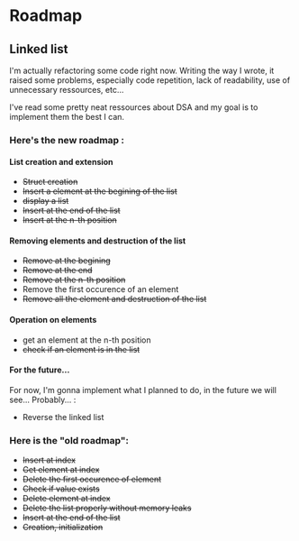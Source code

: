 # Roadmap
## Linked list 

I'm actually refactoring some code right now. Writing the way I wrote, it raised some problems, especially code repetition, lack of readability, use of unnecessary ressources, etc... 

I've read some pretty neat ressources about DSA and my goal is to implement them the best I can. 

### Here's the new roadmap : 
#### List creation and extension
* ~~Struct creation~~
* ~~Insert a element at the begining of the list~~
* ~~display a list~~
* ~~Insert at the end of the list~~
* ~~Insert at the n-th position~~

#### Removing elements and destruction of the list
* ~~Remove at the begining~~
* ~~Remove at the end~~
* ~~Remove at the n-th position~~ 
* Remove the first occurence of an element
* ~~Remove all the element and destruction of the list~~

#### Operation on elements
* get an element at the n-th position
* ~~check if an element is in the list~~


#### For the future...
For now, I'm gonna implement what I planned to do, in the future we will see...
Probably... :
* Reverse the linked list

### Here is the "old roadmap":

* ~~Insert at index~~
* ~~Get element at index~~
* ~~Delete the first occurence of element~~
* ~~Check if value exists~~
* ~~Delete element at index~~
* ~~Delete the list properly without memory leaks~~
* ~~Insert at the end of the list~~
* ~~Creation, initialization~~